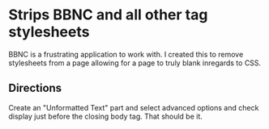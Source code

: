 # Strips BBNC and all other <link> tag stylesheets

BBNC is a frustrating application to work with.  I created this to remove stylesheets from a page allowing for a page to truly blank inregards to CSS.


## Directions

Create an "Unformatted Text" part and select advanced options and check display just before the closing body tag. That should be it.



